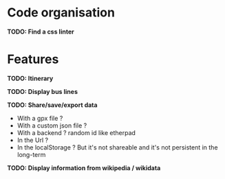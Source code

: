 # Code organisation

 **TODO: Find a css linter**

# Features

 **TODO: Itinerary**

 **TODO: Display bus lines**

 **TODO: Share/save/export data**

 - With a gpx file ?
 - With a custom json file ?
 - With a backend ? random id like etherpad
 - In the Url ?
 - In the localStorage ? But it's not shareable and it's not persistent in the long-term

 **TODO: Display information from wikipedia / wikidata**
